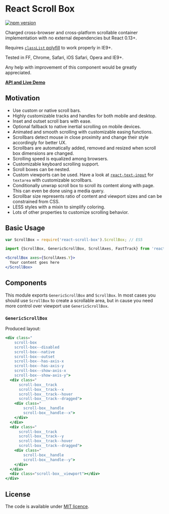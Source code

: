 # React Scroll Box

[![npm version](https://img.shields.io/npm/v/react-scroll-box.svg?style=flat)](https://www.npmjs.com/package/react-scroll-box)

Charged cross-browser and cross-platform scrollable container implementation with no external dependencies but React 0.13+.

Requires [`classList` polyfill](https://www.npmjs.com/package/classlist-polyfill) to work properly in IE9+.

Tested in FF, Chrome, Safari, iOS Safari, Opera and IE9+.

Any help with improvement of this component would be greatly appreciated.

[**API and Live Demo**](http://smikhalevski.github.io/react-scroll-box/)

## Motivation

- Use custom or native scroll bars.
- Highly customizable tracks and handles for both mobile and desktop.
- Inset and outset scroll bars with ease.
- Optional fallback to native inertial scrolling on mobile devices.
- Animated and smooth scrolling with customizable easing functions.
- Scrollbars detect mouse in close proximity and change their style accordingly for better UX.
- Scrollbars are automatically added, removed and resized when scroll box dimensions are changed.
- Scrolling speed is equalized among browsers.
- Customizable keyboard scrolling support.
- Scroll boxes can be nested.
- Custom viewports can be used. Have a look at [`react-text-input`](https://github.com/smikhalevski/react-text-input) for `textarea` with customizable scrollbars.
- Conditionally unwrap scroll box to scroll its content along with page. This can even be done using a media query.
- Scrollbar size represents ratio of content and viewport sizes and can be constrained from CSS.
- LESS styles with a mixin to simplify coloring.
- Lots of other properties to customize scrolling behavior.

## Basic Usage

```jsx
var ScrollBox = require('react-scroll-box').ScrollBox; // ES5

import {ScrollBox, GenericScrollBox, ScrollAxes, FastTrack} from 'react-scroll-box'; // ES6

<ScrollBox axes={ScrollAxes.Y}>
  Your content goes here
</ScrollBox>
```

## Components

This module exports `GenericScrollBox` and `ScrollBox`. In most cases you should use `ScrollBox` to create a scrollable area, but in cause you need more control over viewport use `GenericScrollBox`.

### `GenericScrollBox`



Produced layout:
```jsx
<div class="
    scroll-box
    scroll-box--disabled
    scroll-box--native
    scroll-box--outset
    scroll-box--has-axis-x
    scroll-box--has-axis-y
    scroll-box--show-axis-x
    scroll-box--show-axis-y">
  <div class="
      scroll-box__track
      scroll-box__track--x
      scroll-box__track--hover
      scroll-box__track--dragged">
    <div class="
        scroll-box__handle
        scroll-box__handle--x">
    </div>
  </div>
  <div class="
      scroll-box__track
      scroll-box__track--y
      scroll-box__track--hover
      scroll-box__track--dragged">
    <div class="
        scroll-box__handle
        scroll-box__handle--y">
    </div>
  </div>
  <div class="scroll-box__viewport"></div>
</div>
```

## License

The code is available under [MIT licence](LICENSE.txt).
